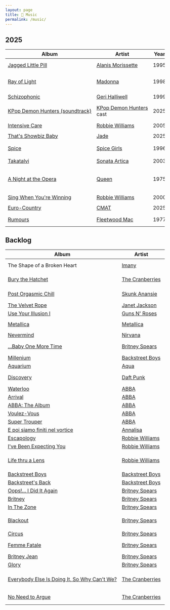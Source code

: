 ```yaml
---
layout: page
title: 🥁 Music
permalink: /music/
---
```


<style>
        a { white-space:nowrap; }
        @media screen and (min-width: 600px) {
                .wrapper { margin-left: 5em;}
                .post-content { margin-left: 3em;}
        }
</style>

## 2025

| Album | Artist | Year | Genre | When | Rating |
|-------|--------|------|:-------|------|--------|
| [Jagged Little Pill](https://en.wikipedia.org/wiki/Jagged_Little_Pill) | [Alanis Morissette](https://en.wikipedia.org/wiki/Alanis_Morissette) | 1995 | <nobr><code>alternative rock</code>, <code>post-grunge</code></nobr> | <nobr>October 18th</nobr> | ⭐️⭐️⭐️⭐️ |
| [Ray of Light](https://en.wikipedia.org/wiki/Ray_of_Light) | [Madonna](https://en.wikipedia.org/wiki/Madonna) | 1998 |  <nobr><code>electronica</code>, <code>trip hop</code>, <code>techno-pop</code>,<br/><code>new-age</code></nobr> | <nobr>October 18th</nobr> | ⭐️⭐️⭐️⭐️ |
| [Schizophonic](https://en.wikipedia.org/wiki/Schizophonic_(Geri_Halliwell_album)) | [Geri Halliwell](https://en.wikipedia.org/wiki/Geri_Halliwell) | 1999 |  <nobr><code>dance-pop</code>, <code>pop</code></nobr> | <nobr>October 12th</nobr> | ⭐️⭐️⭐️ |
| [KPop Demon Hunters (soundtrack)](https://en.wikipedia.org/wiki/KPop_Demon_Hunters_(soundtrack)) | [KPop Demon Hunters](https://en.wikipedia.org/wiki/KPop_Demon_Hunters) cast | 2025 |  <nobr><code>k-pop</code>, <code>electropop</code>, <code>film soundtrack</code></nobr> | <nobr>October 5th</nobr> | ⭐️⭐️⭐️⭐️⭐️ |
| [Intensive Care](https://en.wikipedia.org/wiki/Intensive_Care_(album)) | [Robbie Williams](https://en.wikipedia.org/wiki/Robbie_Williams) | 2005 |  <nobr><code>pop-rock</code></nobr> | <nobr>October 4th</nobr> | ⭐️⭐️⭐️⭐️ |
| [That's Showbiz Baby](https://en.wikipedia.org/wiki/That%27s_Showbiz_Baby) | [Jade](https://en.wikipedia.org/wiki/Jade_Thirlwall) | 2025 |  <nobr><code>pop</code></nobr> | <nobr>September 21st</nobr> | ⭐️⭐️ |
| [Spice](https://en.wikipedia.org/wiki/Spice_(album)) | [Spice Girls](https://en.wikipedia.org/wiki/Spice_Girls) | 1996 |  <nobr><code>pop</code>, <code>dance-pop</code>, <code>teen pop</code>, <code>R&B</code></nobr> | <nobr>September 20th</nobr>  | ⭐️⭐️⭐️⭐️ |
| [Takatalvi](https://en.wikipedia.org/wiki/Sonata_Arctica_discography#Extended_plays) | [Sonata Artica](https://en.wikipedia.org/wiki/Sonata_Arctica) | 2003 |  <nobr><code>power metal</code></nobr> | <nobr>September 14th</nobr>  | ⭐️⭐️ |
| [A Night at the Opera](https://en.wikipedia.org/wiki/A_Night_at_the_Opera_(Queen_album)) | [Queen](https://en.wikipedia.org/wiki/Queen_(band)) | 1975 |  <nobr><code>progressive rock</code>, <code>pop</code>,<br/><code>heavy metal</code>, <code>hard rock</code>, <code>avant-pop</code></nobr> | <nobr>September 13th</nobr> | ⭐️⭐️⭐️ |
| [Sing When You're Winning](https://en.wikipedia.org/wiki/Sing_When_You're_Winning) | [Robbie Williams](https://en.wikipedia.org/wiki/Robbie_Williams) | 2000 |  <nobr><code>dance</code>, <code>pop</code></nobr> | <nobr>September 12th</nobr> | ⭐️⭐️⭐️⭐️ |
| [Euro-Country](https://en.wikipedia.org/wiki/Euro-Country) | [CMAT](https://en.wikipedia.org/wiki/CMAT_(musician)) | 2025 |  <nobr><code>indie pop</code>, <code>country</code></nobr> | <nobr>August 31st</nobr> | ⭐️⭐️ |
| [Rumours](https://en.wikipedia.org/wiki/Rumours_(album)) | [Fleetwood Mac](https://en.wikipedia.org/wiki/Fleetwood_Mac) | 1977 |  <nobr><code>pop rock</code>, <code>soft rock</code></nobr> | <nobr>August 31st</nobr> | ⭐️⭐️⭐️⭐️⭐️ |

## Backlog

| Album | Artist | Year | Genre |
|-------|--------|------|-------|
| The Shape of a Broken Heart | [Imany](https://en.wikipedia.org/wiki/Imany) | 2011 |  <nobr><code>folk</code>, <code>soul</code>, <code>pop rock</code></nobr> |
| [Bury the Hatchet](https://en.wikipedia.org/wiki/Bury_the_Hatchet_(album)) | [The Cranberries](https://en.wikipedia.org/wiki/The_Cranberries) | 1999 |  <nobr><code>alternative rock</code>, <code>folk rock</code>, <code>indie pop</code>, <code>jangle pop</code></nobr> |
| [Post Orgasmic Chill](https://en.wikipedia.org/wiki/Post_Orgasmic_Chill) | [Skunk Anansie](https://en.wikipedia.org/wiki/Skunk_Anansie) | 1999 |  <nobr><code>alternative rock</code>, <code>hard rock</code>, <code>alternative metal</code></nobr> |
| [The Velvet Rope](https://en.wikipedia.org/wiki/The_Velvet_Rope) | [Janet Jackson](https://en.wikipedia.org/wiki/Janet_Jackson) | 1997 | <nobr><code>R&B</code>, <code>pop</code></nobr> |
| [Use Your Illusion I](https://en.wikipedia.org/wiki/Use_Your_Illusion_I) | [Guns N' Roses](https://en.wikipedia.org/wiki/Guns_N%27_Roses) | 1991 |  <nobr><code>hard rock</code></nobr> |
| [Metallica](https://en.wikipedia.org/wiki/Metallica_(album)) | [Metallica](https://en.wikipedia.org/wiki/Metallica) | 1991 |  <nobr><code>heavy metal</code>, <code>groove metal</code></nobr> |
| [Nevermind](https://en.wikipedia.org/wiki/Nevermind) | [Nirvana](https://en.wikipedia.org/wiki/Nirvana_(band)) | 1991 |  <nobr><code>grunge</code>, <code>alternative rock</code></nobr> |
| [...Baby One More Time](https://en.wikipedia.org/wiki/...Baby_One_More_Time_(album)) | [Britney Spears](https://en.wikipedia.org/wiki/Britney_Spears) | 1999 |  <nobr><code>pop</code>, <code>bubblegum pop</code>, <code>dance-pop</code>, <code>teen pop</code></nobr> |
| [Millenium](https://en.wikipedia.org/wiki/Millennium_(Backstreet_Boys_album)) | [Backstreet Boys](https://en.wikipedia.org/wiki/Backstreet_Boys) | 1999 | <nobr><code>pop</code></nobr> |
| [Aquarium](https://en.wikipedia.org/wiki/Aquarium_(Aqua_album)) | [Aqua](https://en.wikipedia.org/wiki/Aqua_(band)) | 1997 |  <nobr><code>eurodance</code>, <code>eurodisco</code></nobr> |
| [Discovery](https://en.wikipedia.org/wiki/Discovery_(Daft_Punk_album)) | [Daft Punk](https://en.wikipedia.org/wiki/Daft_Punk) | 2001 |  <nobr><code>french house</code>, <code>disco</code>, <code>nu-disco</code>, <code>house</code>, <code>electro-funk</code></nobr> |
| [Waterloo](https://en.wikipedia.org/wiki/Waterloo_(album) ) | [ABBA](https://en.wikipedia.org/wiki/ABBA) | 1974 |  <nobr><code>europop</code>, <code>rock</code></nobr> |
| [Arrival](https://en.wikipedia.org/wiki/Arrival_(ABBA_album)) | [ABBA](https://en.wikipedia.org/wiki/ABBA) | 1976 |  <nobr><code>pop</code>, <code>eurodisco</code></nobr> |
| [ABBA: The Album](https://en.wikipedia.org/wiki/ABBA:_The_Album) | [ABBA](https://en.wikipedia.org/wiki/ABBA) | 1977 |  <nobr><code>art rock</code>, <code>dance-rock</code>, <code>pop</code></nobr> |
| [Voulez-Vous](https://en.wikipedia.org/wiki/Voulez-Vous) | [ABBA](https://en.wikipedia.org/wiki/ABBA) | 1979 |  <nobr><code>europop</code>, <code>eurodisco</code></nobr> |
| [Super Trouper](https://en.wikipedia.org/wiki/Super_Trouper_(album)) | [ABBA](https://en.wikipedia.org/wiki/ABBA) | 1980 |  <nobr><code>pop</code>, <code>pop rock</code></nobr> |
| [E poi siamo finiti nel vortice](https://en.wikipedia.org/wiki/E_poi_siamo_finiti_nel_vortice) | [Annalisa](https://en.wikipedia.org/wiki/Annalisa) | 2023 |  <nobr><code>electropop</code>, <code>dance-pop</code>, <code>pop</code></nobr> |
| [Escapology](https://en.wikipedia.org/wiki/Escapology_(album)) | [Robbie Williams](https://en.wikipedia.org/wiki/Robbie_Williams) | 2002 |  <nobr><code>pop rock</code></nobr> |
| [I've Been Expecting You](https://en.wikipedia.org/wiki/I%27ve_Been_Expecting_You) | [Robbie Williams](https://en.wikipedia.org/wiki/Robbie_Williams) | 1998 |  <nobr><code>pop</code></nobr> |
| [Life thru a Lens](https://en.wikipedia.org/wiki/Life_thru_a_Lens) | [Robbie Williams](https://en.wikipedia.org/wiki/Robbie_Williams) | 1997 |  <nobr><code>pop</code>, <code>rock</code>, <code>britpop</code>, <code>glam rock</code>, <code>pop rock</code>, <code>power pop</code></nobr> |
| [Backstreet Boys](https://en.wikipedia.org/wiki/Backstreet_Boys_(1996_album)) | [Backstreet Boys](https://en.wikipedia.org/wiki/Backstreet_Boys) | 1996 | <nobr><code>R&B</code>, <code>pop</code>, <code>dance-pop</code>, <code>teen pop</code></nobr> |
| [Backstreet's Back](https://en.wikipedia.org/wiki/Backstreet%27s_Back) | [Backstreet Boys](https://en.wikipedia.org/wiki/Backstreet_Boys) | 1996 | <nobr><code>dance-pop</code>, <code>teen pop</code></nobr> |
| [Oops!... I Did It Again](https://en.wikipedia.org/wiki/Oops!..._I_Did_It_Again_(album)) | [Britney Spears](https://en.wikipedia.org/wiki/Britney_Spears) | 2000 |  <nobr><code>dance-pop</code>, <code>pop</code>, <code>teen-pop</code></nobr> |
| [Britney](https://en.wikipedia.org/wiki/Britney_(album)) | [Britney Spears](https://en.wikipedia.org/wiki/Britney_Spears) | 2001 |  <nobr><code>dance-pop</code>, <code>pop</code>, <code>teen-pop</code></nobr> |
| [In The Zone](https://en.wikipedia.org/wiki/In_the_Zone) | [Britney Spears](https://en.wikipedia.org/wiki/Britney_Spears) | 2003 |  <nobr><code>dance-pop</code>, <code>pop</code>, <code>hip-pop</code></nobr> |
| [Blackout](https://en.wikipedia.org/wiki/Blackout_(Britney_Spears_album)) | [Britney Spears](https://en.wikipedia.org/wiki/Britney_Spears) | 2007 |  <nobr><code>dance-pop</code>, <code>electropop</code>, <code>techno</code>, <code>avant-disco</code></nobr> |
| [Circus](https://en.wikipedia.org/wiki/Circus_(Britney_Spears_album)) | [Britney Spears](https://en.wikipedia.org/wiki/Britney_Spears) | 2008 |  <nobr><code>dance-pop</code>, <code>pop</code></nobr> |
| [Femme Fatale](https://en.wikipedia.org/wiki/Femme_Fatale_(Britney_Spears_album)) | [Britney Spears](https://en.wikipedia.org/wiki/Britney_Spears) | 2011 |  <nobr><code>dance-pop</code>, <code>electropop</code>, <code>synth-pop</code>, <code>EDM</code></nobr> |
| [Britney Jean](https://en.wikipedia.org/wiki/Britney_Jean) | [Britney Spears](https://en.wikipedia.org/wiki/Britney_Spears) | 2013 |  <nobr><code>pop</code>, <code>EDM</code></nobr> |
| [Glory](https://en.wikipedia.org/wiki/Glory_(Britney_Spears_album)) | [Britney Spears](https://en.wikipedia.org/wiki/Britney_Spears) | 2016 |  <nobr><code>pop</code>, <code>dance-pop</code>, <code>R&B</code></nobr> |
| [Everybody Else Is Doing It, So Why Can't We?](https://en.wikipedia.org/wiki/Everybody_Else_Is_Doing_It,_So_Why_Can%27t_We%3F) | [The Cranberries](https://en.wikipedia.org/wiki/The_Cranberries) | 1993 |  <nobr><code>alternative rock</code>, <code>indie pop</code>, <code>Irish folk</code>, <code>jangle pop</code>, <code>post-punk</code>, <code>dream pop</code></nobr> |
| [No Need to Argue](https://en.wikipedia.org/wiki/No_Need_to_Argue) | [The Cranberries](https://en.wikipedia.org/wiki/The_Cranberries) | 1994 |  <nobr><code>alternative rock</code>, <code>jangle pop</code>, <code>Irish folk</code>, <code>post-punk</code></nobr> |
